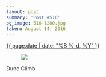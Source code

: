 ```yaml
---
layout: post
summary: 'Post #516'
og_image: 516-1280.jpg
taken: August 14, 2016
---
```


<div class="post">
 <time>
  <a href="/516">
   {{ page.date | date: "%B %-d, %Y" }}
  </a>
 </time>
 <a href="/516">
  <figure data-taken="8/14/2016">
   <img sizes="(min-width: 700px) 50vw, calc(100vw - 2rem)" src="{{ site.assets_url }}/516-640.jpg" srcset="{{ site.assets_url }}/516-320.jpg 320w, {{ site.assets_url }}/516-640.jpg 640w, {{ site.assets_url }}/516-960.jpg 960w, {{ site.assets_url }}/516-1280.jpg 1280w"/>
  </figure>
 </a>
 <span>
  Dune Climb
 </span>
</div>
